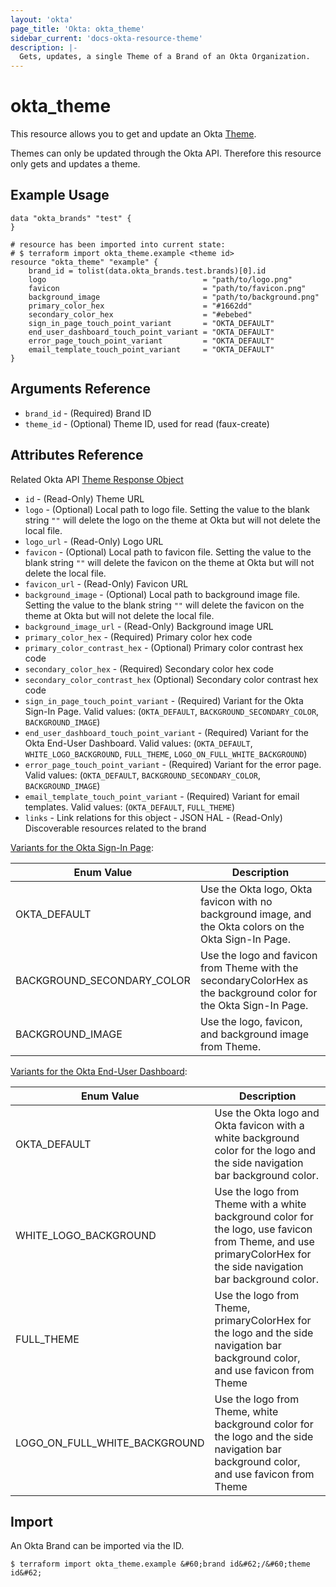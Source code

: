 ```yaml
---
layout: 'okta'
page_title: 'Okta: okta_theme'
sidebar_current: 'docs-okta-resource-theme'
description: |-
  Gets, updates, a single Theme of a Brand of an Okta Organization.
---
```


# okta_theme

This resource allows you to get and update an Okta
[Theme](https://developer.okta.com/docs/reference/api/brands/#theme-object).

Themes can only be updated through the Okta API. Therefore this resource only
gets and updates a theme.

## Example Usage

```hcl
data "okta_brands" "test" {
}

# resource has been imported into current state:
# $ terraform import okta_theme.example <theme id>
resource "okta_theme" "example" {
    brand_id = tolist(data.okta_brands.test.brands)[0].id
    logo                                   = "path/to/logo.png"
    favicon                                = "path/to/favicon.png"
    background_image                       = "path/to/background.png"
    primary_color_hex                      = "#1662dd"
    secondary_color_hex                    = "#ebebed"
    sign_in_page_touch_point_variant       = "OKTA_DEFAULT"
    end_user_dashboard_touch_point_variant = "OKTA_DEFAULT"
    error_page_touch_point_variant         = "OKTA_DEFAULT"
    email_template_touch_point_variant     = "OKTA_DEFAULT"
}
```

## Arguments Reference

- `brand_id` - (Required) Brand ID
- `theme_id` - (Optional) Theme ID, used for read (faux-create)

## Attributes Reference

Related Okta API [Theme Response Object](https://developer.okta.com/docs/reference/api/brands/#theme-response-object)

- `id` - (Read-Only) Theme URL
- `logo` - (Optional) Local path to logo file. Setting the value to the blank string `""` will delete the logo on the theme at Okta but will not delete the local file.
- `logo_url` - (Read-Only) Logo URL
- `favicon` - (Optional) Local path to favicon file. Setting the value to the blank string `""` will delete the favicon on the theme at Okta but will not delete the local file.
- `favicon_url` - (Read-Only) Favicon URL
- `background_image` - (Optional) Local path to background image file. Setting the value to the blank string `""` will delete the favicon on the theme at Okta but will not delete the local file.
- `background_image_url` - (Read-Only) Background image URL
- `primary_color_hex` - (Required) Primary color hex code
- `primary_color_contrast_hex` - (Optional) Primary color contrast hex code
- `secondary_color_hex` - (Required) Secondary color hex code
- `secondary_color_contrast_hex` (Optional) Secondary color contrast hex code
- `sign_in_page_touch_point_variant` - (Required) Variant for the Okta Sign-In Page. Valid values: (`OKTA_DEFAULT`, `BACKGROUND_SECONDARY_COLOR`, `BACKGROUND_IMAGE`)
- `end_user_dashboard_touch_point_variant` - (Required) Variant for the Okta End-User Dashboard. Valid values: (`OKTA_DEFAULT`, `WHITE_LOGO_BACKGROUND`, `FULL_THEME`, `LOGO_ON_FULL_WHITE_BACKGROUND`)
- `error_page_touch_point_variant` - (Required) Variant for the error page. Valid values: (`OKTA_DEFAULT`, `BACKGROUND_SECONDARY_COLOR`, `BACKGROUND_IMAGE`)
- `email_template_touch_point_variant` - (Required) Variant for email templates. Valid values: (`OKTA_DEFAULT`, `FULL_THEME`)
- `links` - Link relations for this object - JSON HAL - (Read-Only) Discoverable resources related to the brand

[Variants for the Okta Sign-In Page](https://developer.okta.com/docs/reference/api/brands/#variants-for-the-okta-sign-in-page):

| Enum Value  |  Description  |
| ----------- | ------------- |
| OKTA_DEFAULT | Use the Okta logo, Okta favicon with no background image, and the Okta colors on the Okta Sign-In Page. |
| BACKGROUND_SECONDARY_COLOR | Use the logo and favicon from Theme with the secondaryColorHex as the background color for the Okta Sign-In Page. |
| BACKGROUND_IMAGE | Use the logo, favicon, and background image from Theme. |

[Variants for the Okta End-User Dashboard](https://developer.okta.com/docs/reference/api/brands/#variants-for-the-okta-end-user-dashboard):

| Enum Value  | Description   |
| ----------- | ------------- |
| OKTA_DEFAULT | Use the Okta logo and Okta favicon with a white background color for the logo and the side navigation bar background color. |
| WHITE_LOGO_BACKGROUND | Use the logo from Theme with a white background color for the logo, use favicon from Theme, and use primaryColorHex for the side navigation bar background color. |
| FULL_THEME | Use the logo from Theme, primaryColorHex for the logo and the side navigation bar background color, and use favicon from Theme |
| LOGO_ON_FULL_WHITE_BACKGROUND | Use the logo from Theme, white background color for the logo and the side navigation bar background color, and use favicon from Theme |

## Import

An Okta Brand can be imported via the ID.

```
$ terraform import okta_theme.example &#60;brand id&#62;/&#60;theme id&#62;
```

